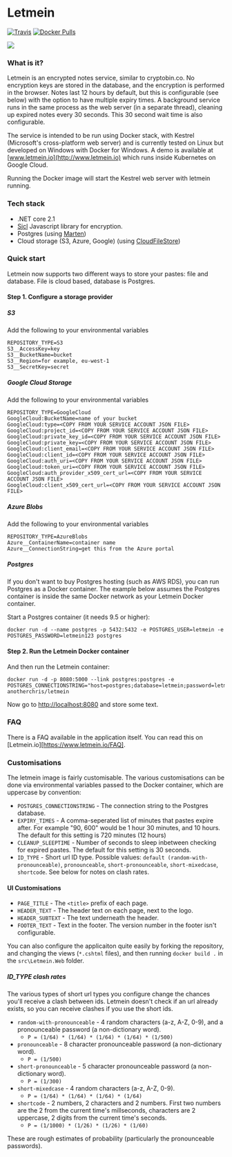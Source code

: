 # Letmein

[![Travis](https://img.shields.io/travis/yetanotherchris/letmein.svg)](https://travis-ci.org/yetanotherchris/letmein)
[![Docker Pulls](https://img.shields.io/docker/pulls/anotherchris/letmein.svg)](https://hub.docker.com/r/anotherchris/letmein/)

![](https://github.com/yetanotherchris/letmein/raw/master/src/Letmein.Web/wwwroot/images/favicon.png)

### What is it?

Letmein is an encrypted notes service, similar to cryptobin.co. No encryption keys are stored in the database, and the encryption is performed in the browser. Notes last 12 hours by default, but this is configurable (see below) with the option to have multiple expiry times. A background service runs in the same process as the web server (in a separate thread), cleaning up expired notes every 30 seconds. This 30 second wait time is also configurable.

The service is intended to be run using Docker stack, with Kestrel (Microsoft's cross-platform web server) and is currently tested on Linux but developed on Windows with Docker for Windows. A demo is available at [www.letmein.io](http://www.letmein.io) which runs inside Kubernetes on Google Cloud.

Running the Docker image will start the Kestrel web server with letmein running.

### Tech stack

- .NET core 2.1
- [Sjcl](https://github.com/bitwiseshiftleft/sjcl) Javascript library for encryption.
- Postgres (using [Marten](https://github.com/JasperFx/marten))
- Cloud storage (S3, Azure, Google) (using [CloudFileStore](https://github.com/yetanotherchris/CloudFileStore))

### Quick start

Letmein now supports two different ways to store your pastes: file and database. File is cloud based, database is Postgres.

#### Step 1. Configure a storage provider

##### S3
Add the following to your environmental variables

```
REPOSITORY_TYPE=S3
S3__AccessKey=key
S3__BucketName=bucket
S3__Region=for example, eu-west-1
S3__SecretKey=secret
```

##### Google Cloud Storage
Add the following to your environmental variables

```
REPOSITORY_TYPE=GoogleCloud
GoogleCloud:BucketName=name of your bucket
GoogleCloud:type=<COPY FROM YOUR SERVICE ACCOUNT JSON FILE>
GoogleCloud:project_id=<COPY FROM YOUR SERVICE ACCOUNT JSON FILE>
GoogleCloud:private_key_id=<COPY FROM YOUR SERVICE ACCOUNT JSON FILE>
GoogleCloud:private_key=<COPY FROM YOUR SERVICE ACCOUNT JSON FILE>
GoogleCloud:client_email=<COPY FROM YOUR SERVICE ACCOUNT JSON FILE>
GoogleCloud:client_id=<COPY FROM YOUR SERVICE ACCOUNT JSON FILE>
GoogleCloud:auth_uri=<COPY FROM YOUR SERVICE ACCOUNT JSON FILE>
GoogleCloud:token_uri=<COPY FROM YOUR SERVICE ACCOUNT JSON FILE>
GoogleCloud:auth_provider_x509_cert_url=<COPY FROM YOUR SERVICE ACCOUNT JSON FILE>
GoogleCloud:client_x509_cert_url=<COPY FROM YOUR SERVICE ACCOUNT JSON FILE>
```

##### Azure Blobs
Add the following to your environmental variables

```
REPOSITORY_TYPE=AzureBlobs
Azure__ContainerName=container name
Azure__ConnectionString=get this from the Azure portal
```

##### Postgres

If you don't want to buy Postgres hosting (such as AWS RDS), you can run Postgres as a Docker container. The example below assumes the Postgres container is inside the same Docker network as your Letmein Docker container.

Start a Postgres container (it needs 9.5 or higher):

    docker run -d --name postgres -p 5432:5432 -e POSTGRES_USER=letmein -e POSTGRES_PASSWORD=letmein123 postgres 

#### Step 2. Run the Letmein Docker container

And then run the Letmein container:

    docker run -d -p 8080:5000 --link postgres:postgres -e POSTGRES_CONNECTIONSTRING="host=postgres;database=letmein;password=letmein123;username=letmein" anotherchris/letmein

Now go to [http://localhost:8080](http://localhost:8080) and store some text.

### FAQ

There is a FAQ available in the application itself. You can read this on [Letmein.io][https://www.letmein.io/FAQ].

### Customisations

The letmein image is fairly customisable. The various customisations can be done via environmental variables passed to the Docker container, which are uppercase by convention:

- `POSTGRES_CONNECTIONSTRING` - The connection string to the Postgres database.
- `EXPIRY_TIMES` - A comma-seperated list of minutes that pastes expire after. For example "90, 600" would be 1 hour 30 minutes, and 10 hours. The default for this setting is 720 minutes (12 hours)
- `CLEANUP_SLEEPTIME` - Number of seconds to sleep inbetween checking for expired pastes. The default for this setting is 30 seconds.
- `ID_TYPE` - Short url ID type. Possible values: `default (random-with-pronounceable)`, `pronounceable`, `short-pronounceable`, `short-mixedcase`, `shortcode`. See below for notes on clash rates.

#### UI Customisations

- `PAGE_TITLE` - The `<title>` prefix of each page.
- `HEADER_TEXT` - The header text on each page, next to the logo.
- `HEADER_SUBTEXT` - The text underneath the header.
- `FOOTER_TEXT` - Text in the footer. The version number in the footer isn't configurable.

You can also configure the applicaiton quite easily by forking the repository, and changing the views (`*.cshtml` files), and then running `docker build .` in the `src\Letmein.Web` folder.

##### ID_TYPE clash rates

The various types of short url types you configure change the chances you'll receive a clash between ids. Letmein doesn't check if an url already exists, so you can receive clashes if you use the short ids.

- `random-with-pronounceable` - 4 random characters  (a-z, A-Z, 0-9), and a pronounceable password (a non-dictionary word). 
  - `P = (1/64) * (1/64) * (1/64) * (1/64) * (1/500)`
- `pronounceable` - 8 character pronounceable password (a non-dictionary word).
  - `P = (1/500)`
- `short-pronounceable` - 5 character pronounceable password (a non-dictionary word).
  - `P = (1/300)`
- `short-mixedcase` - 4 random characters (a-z, A-Z, 0-9).
  - `P = (1/64) * (1/64) * (1/64) * (1/64)`
- `shortcode` - 2 numbers, 2 characters and 2 numbers. First two numbers are the 2 from the current time's millseconds, characters are 2 uppercase, 2 digits from the current time's seconds.
  - `P = (1/1000) * (1/26) * (1/26) * (1/60)`

These are rough estimates of probability (particularly the pronounceable passwords).